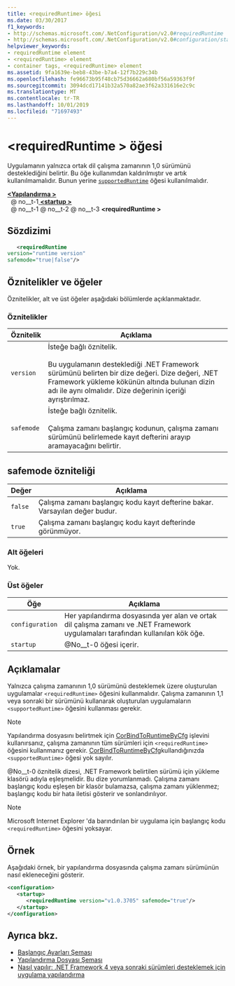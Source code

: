 ```yaml
---
title: <requiredRuntime> öğesi
ms.date: 03/30/2017
f1_keywords:
- http://schemas.microsoft.com/.NetConfiguration/v2.0#requiredRuntime
- http://schemas.microsoft.com/.NetConfiguration/v2.0#configuration/startup/requiredRuntime
helpviewer_keywords:
- requiredRuntime element
- <requiredRuntime> element
- container tags, <requiredRuntime> element
ms.assetid: 9fa1639e-beb8-43be-b7a4-12f7b229c34b
ms.openlocfilehash: fe96673b95f48cb75d36662a680bf56a59363f9f
ms.sourcegitcommit: 3094dcd17141b32a570a82ae3f62a331616e2c9c
ms.translationtype: MT
ms.contentlocale: tr-TR
ms.lasthandoff: 10/01/2019
ms.locfileid: "71697493"
---
```

# <a name="requiredruntime-element"></a>\<requiredRuntime > öğesi

Uygulamanın yalnızca ortak dil çalışma zamanının 1,0 sürümünü desteklediğini belirtir. Bu öğe kullanımdan kaldırılmıştır ve artık kullanılmamalıdır. Bunun yerine [`supportedRuntime`](supportedruntime-element.md) öğesi kullanılmalıdır.

[ **\<Yapılandırma >** ](../configuration-element.md)  
&nbsp; @ no__t-1[ **\<startup >** ](startup-element.md)  
&nbsp; @ no__t-1 @ no__t-2 @ no__t-3 **\<requiredRuntime >**  

## <a name="syntax"></a>Sözdizimi

```xml
   <requiredRuntime  
version="runtime version"
safemode="true|false"/>
```

## <a name="attributes-and-elements"></a>Öznitelikler ve öğeler

Öznitelikler, alt ve üst öğeler aşağıdaki bölümlerde açıklanmaktadır.

### <a name="attributes"></a>Öznitelikler

|Öznitelik|Açıklama|
|---------------|-----------------|
|`version`|İsteğe bağlı öznitelik.<br /><br /> Bu uygulamanın desteklediği .NET Framework sürümünü belirten bir dize değeri. Dize değeri, .NET Framework yükleme kökünün altında bulunan dizin adı ile aynı olmalıdır. Dize değerinin içeriği ayrıştırılmaz.|
|`safemode`|İsteğe bağlı öznitelik.<br /><br /> Çalışma zamanı başlangıç kodunun, çalışma zamanı sürümünü belirlemede kayıt defterini arayıp aramayacağını belirtir.|

## <a name="safemode-attribute"></a>safemode özniteliği

|Değer|Açıklama|
|-----------|-----------------|
|`false`|Çalışma zamanı başlangıç kodu kayıt defterine bakar. Varsayılan değer budur.|
|`true`|Çalışma zamanı başlangıç kodu kayıt defterinde görünmüyor.|

### <a name="child-elements"></a>Alt öğeleri

Yok.

### <a name="parent-elements"></a>Üst öğeler

|Öğe|Açıklama|
|-------------|-----------------|
|`configuration`|Her yapılandırma dosyasında yer alan ve ortak dil çalışma zamanı ve .NET Framework uygulamaları tarafından kullanılan kök öğe.|
|`startup`|@No__t-0 öğesi içerir.|

## <a name="remarks"></a>Açıklamalar
 Yalnızca çalışma zamanının 1,0 sürümünü desteklemek üzere oluşturulan uygulamalar `<requiredRuntime>` öğesini kullanmalıdır. Çalışma zamanının 1,1 veya sonraki bir sürümünü kullanarak oluşturulan uygulamaların `<supportedRuntime>` öğesini kullanması gerekir.

> [!NOTE]
> Yapılandırma dosyasını belirtmek için [CorBindToRuntimeByCfg](../../../unmanaged-api/hosting/corbindtoruntimebycfg-function.md) işlevini kullanırsanız, çalışma zamanının tüm sürümleri için `<requiredRuntime>` öğesini kullanmanız gerekir. [CorBindToRuntimeByCfg](../../../unmanaged-api/hosting/corbindtoruntimebycfg-function.md)kullandığınızda `<supportedRuntime>` öğesi yok sayılır.

 @No__t-0 öznitelik dizesi, .NET Framework belirtilen sürümü için yükleme klasörü adıyla eşleşmelidir. Bu dize yorumlanmadı. Çalışma zamanı başlangıç kodu eşleşen bir klasör bulamazsa, çalışma zamanı yüklenmez; başlangıç kodu bir hata iletisi gösterir ve sonlandırılıyor.

> [!NOTE]
> Microsoft Internet Explorer 'da barındırılan bir uygulama için başlangıç kodu `<requiredRuntime>` öğesini yoksayar.

## <a name="example"></a>Örnek

Aşağıdaki örnek, bir yapılandırma dosyasında çalışma zamanı sürümünün nasıl ekleneceğini gösterir.

```xml
<configuration>
   <startup>
      <requiredRuntime version="v1.0.3705" safemode="true"/>
   </startup>
</configuration>
```

## <a name="see-also"></a>Ayrıca bkz.

- [Başlangıç Ayarları Şeması](index.md)
- [Yapılandırma Dosyası Şeması](../index.md)
- [Nasıl yapılır: .NET Framework 4 veya sonraki sürümleri desteklemek için uygulama yapılandırma](../../../migration-guide/how-to-configure-an-app-to-support-net-framework-4-or-4-5.md)
